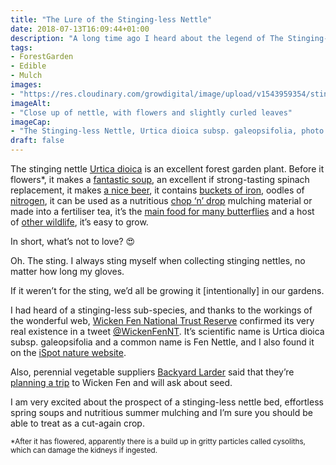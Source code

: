 ```yaml
---
title: "The Lure of the Stinging-less Nettle"
date: 2018-07-13T16:09:44+01:00
description: "A long time ago I heard about the legend of The Stinging-less Netlle, a fabled plant with all of the nitrogen-rich, low-maintenance and nutritional benefits of the stinging nettle without any of the stinging."
tags: 
- ForestGarden
- Edible
- Mulch
images: 
- "https://res.cloudinary.com/growdigital/image/upload/v1543959354/stingingless-nettle-43399566341.jpg"
imageAlt: 
- "Close up of nettle, with flowers and slightly curled leaves"
imageCap:
- "The Stinging-less Nettle, Urtica dioica subsp. galeopsifolia, photo by Wicken Fen National Trust Reserve"
draft: false
---
```


The stinging nettle [Urtica dioica](https://pfaf.org/user/plant.aspx?latinname=Urtica+dioica) is an excellent forest garden plant. Before it flowers*, it makes a [fantastic soup](https://www.forestgarden.wales/blog/nettle-soup/), an excellent if strong-tasting spinach replacement, it makes [a nice beer](https://www.theguardian.com/lifeandstyle/wordofmouth/2011/may/18/homebrew-from-the-hedgerow), it contains [buckets of iron](https://en.wikipedia.org/wiki/Urtica_dioica#Food), oodles of [nitrogen](https://www.gardenersworld.com/how-to/maintain-the-garden/how-to-make-a-nettle-feed/), it can be used as a nutritious [chop ‘n’ drop](https://www.gardenmyths.com/composting-the-cut-and-drop-method/) mulching material or made into a fertiliser tea, it’s the [main food for many butterflies](https://en.wikipedia.org/wiki/Urtica_dioica#Ecology) and a host of [other wildlife](https://www.wildlifetrusts.org/wildlife-explorer/wildflowers/stinging-nettle), it’s easy to grow.

In short, what’s not to love? 😍

Oh. The sting. I always sting myself when collecting stinging nettles, no matter how long my gloves.

If it weren’t for the sting, we’d all be growing it [intentionally] in our gardens.

I had heard of a stinging-less sub-species, and thanks to the workings of the wonderful web, [Wicken Fen National Trust Reserve](https://www.nationaltrust.org.uk/wicken-fen-nature-reserve) confirmed its very real existence in a tweet [@WickenFenNT](https://mobile.twitter.com/WickenFenNT/status/1015335041692585984). It’s scientific name is Urtica dioica subsp. galeopsifolia and a common name is Fen Nettle, and I also found it on the [iSpot nature website](https://www.ispotnature.org/communities/uk-and-ireland/view/observation/541738/wicken-fen-4).

Also, perennial vegetable suppliers [Backyard Larder](https://backyardlarder.co.uk) said that they’re [planning a trip](https://mobile.twitter.com/BackyardLarder/status/1017793141003423744) to Wicken Fen and will ask about seed. 

I am very excited about the prospect of a stinging-less nettle bed, effortless spring soups and nutritious summer mulching and I’m sure you should be able to treat as a cut-again crop.

<small>*After it has flowered, apparently there is a build up in gritty particles called cysoliths, which can damage the kidneys if ingested.</small>
